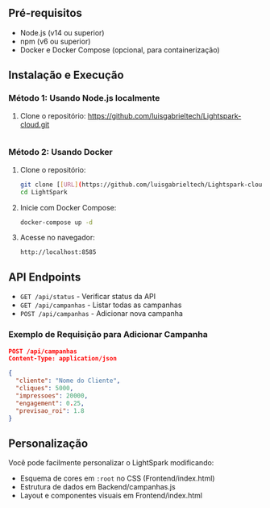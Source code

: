 
## Pré-requisitos

- Node.js (v14 ou superior)
- npm (v6 ou superior)
- Docker e Docker Compose (opcional, para containerização)

## Instalação e Execução

### Método 1: Usando Node.js localmente

1. Clone o repositório: https://github.com/luisgabrieltech/Lightspark-cloud.git
   ```

### Método 2: Usando Docker

1. Clone o repositório:
   ```bash
   git clone [[URL](https://github.com/luisgabrieltech/Lightspark-cloud.git)]
   cd LightSpark
   ```

2. Inicie com Docker Compose:
   ```bash
   docker-compose up -d
   ```

3. Acesse no navegador:
   ```
   http://localhost:8585
   ```

## API Endpoints

- `GET /api/status` - Verificar status da API
- `GET /api/campanhas` - Listar todas as campanhas
- `POST /api/campanhas` - Adicionar nova campanha

### Exemplo de Requisição para Adicionar Campanha

```json
POST /api/campanhas
Content-Type: application/json

{
  "cliente": "Nome do Cliente",
  "cliques": 5000,
  "impressoes": 20000,
  "engagement": 0.25,
  "previsao_roi": 1.8
}
```

## Personalização

Você pode facilmente personalizar o LightSpark modificando:

- Esquema de cores em `:root` no CSS (Frontend/index.html)
- Estrutura de dados em Backend/campanhas.js
- Layout e componentes visuais em Frontend/index.html

